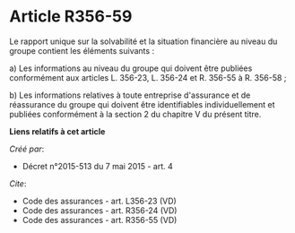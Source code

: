# Article R356-59

Le rapport unique sur la solvabilité et la situation financière au niveau du groupe contient les éléments suivants : 

a) Les informations au niveau du groupe qui doivent être publiées conformément aux articles L. 356-23, L. 356-24 et R. 356-55
à R. 356-58 ; 

b) Les informations relatives à toute entreprise d'assurance et de réassurance du groupe qui doivent être identifiables
individuellement et publiées conformément à la section 2 du chapitre V du présent titre.

**Liens relatifs à cet article**

_Créé par_:

  - Décret n°2015-513 du 7 mai 2015 - art. 4

_Cite_:

  - Code des assurances - art. L356-23 (VD)
  - Code des assurances - art. R356-24 (VD)
  - Code des assurances - art. R356-55 (VD)
